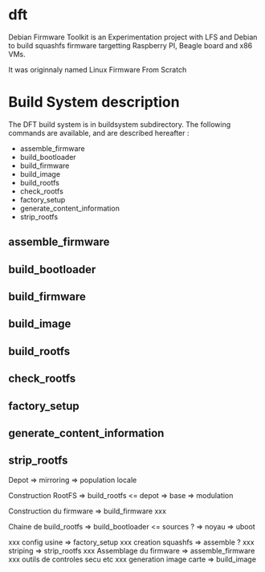 dft
====

Debian Firmware Toolkit is an Experimentation project with LFS and Debian to build squashfs firmware targetting Raspberry PI, Beagle board and x86 VMs. 

It was originnaly named Linux Firmware From Scratch


Build System description
========================

The DFT build system is in buildsystem subdirectory. The following commands are available, and are described hereafter :

* assemble_firmware
* build_bootloader
* build_firmware
* build_image
* build_rootfs
* check_rootfs
* factory_setup
* generate_content_information
* strip_rootfs

assemble_firmware
-----------------

build_bootloader
----------------

build_firmware
--------------

build_image
-----------

build_rootfs
------------

check_rootfs
------------

factory_setup
-------------

generate_content_information
----------------------------

strip_rootfs
------------






Depot
	=> mirroring
	=> population locale


Construction RootFS						=> build_rootfs
	<= depot
	=> base
	=> modulation

Construction du firmware  				=> build_firmware
	xxx

Chaine de build_rootfs					=> build_bootloader
	<= sources ?
	=> noyau
	=> uboot


xxx config usine						=> factory_setup
xxx creation squashfs					=> assemble ?
xxx striping							=> strip_rootfs
xxx Assemblage du firmware				=> assemble_firmware
xxx outils de controles secu etc
xxx generation image carte				=> build_image










